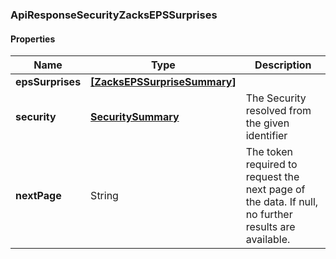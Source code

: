
[//]: # (CLASS:ApiResponseSecurityZacksEPSSurprises)

[//]: # (KIND:object)

### ApiResponseSecurityZacksEPSSurprises

#### Properties

[//]: # (START_DEFINITION)

Name | Type | Description
------------ | ------------- | -------------
**epsSurprises** | [**[ZacksEPSSurpriseSummary]**](ZacksEPSSurpriseSummary.md) |  &nbsp;
**security** | [**SecuritySummary**](SecuritySummary.md) | The Security resolved from the given identifier &nbsp;
**nextPage** | String | The token required to request the next page of the data. If null, no further results are available. &nbsp;

[//]: # (END_DEFINITION)


[//]: # (CONTAINED_CLASS:ZacksEPSSurpriseSummary)


[//]: # (CONTAINED_CLASS:SecuritySummary)





